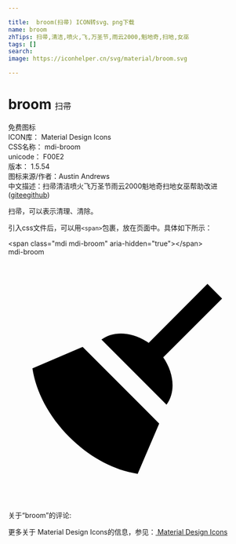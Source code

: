 ```yaml
---

title:  broom(扫帚) ICON转svg、png下载
name: broom
zhTips: 扫帚,清洁,喷火,飞,万圣节,雨云2000,魁地奇,扫地,女巫
tags: []
search: 
image: https://iconhelper.cn/svg/material/broom.svg

---
```


# broom  <small style="font-size: 60%;font-weight: 100">扫帚</small>


<div class="detail-page">
<p>
<span><span class="badge-success badge">免费图标</span> </span>
<br/>
<span>
ICON库：
<span class="badge-secondary badge">Material Design Icons</span> 
</span>
<br/>
<span>
CSS名称：
<span class="badge-secondary badge">mdi-broom</span> 
</span>
<br/>
<span>
unicode：
<span class="badge-secondary badge">F00E2</span> 
<copy-btn content='F00E2' btn-title=""></copy-btn>
<copy-btn :content='String.fromCodePoint(parseInt("F00E2", 16))' btn-title="复制U"></copy-btn>
</span>
<br/>
<span>
版本：
<span class="badge-secondary badge">1.5.54</span> 
</span>
<br/>
<span>图标来源/作者：<span class="badge-light badge">Austin Andrews</span></span> 
<br/>
<span class="zh-detail">中文描述：<span class="badge-primary badge">扫帚</span><span class="badge-primary badge">清洁</span><span class="badge-primary badge">喷火</span><span class="badge-primary badge">飞</span><span class="badge-primary badge">万圣节</span><span class="badge-primary badge">雨云2000</span><span class="badge-primary badge">魁地奇</span><span class="badge-primary badge">扫地</span><span class="badge-primary badge">女巫</span><span class="help-link"><span>帮助改进</span>(<a href="https://gitee.com/liuwave/icon-helper/edit/master/json/material/broom.json" target="_blank" rel="noopener noreferrer">gitee</a><a href="https://github.com/liuwave/icon-helper/edit/master/json/material/broom.json" target="_blank" rel="noopener noreferrer">github</a></span>)</span><br/>
</p>
</div><div class="description description alert alert-light">扫帚，可以表示清理、清除。</div>
<div class="alert alert-dark">
  <i class="mdi mdi-broom mdi-48px"></i>
  <i class="mdi mdi-broom mdi-36px"></i>
  <i class="mdi mdi-broom mdi-24px"></i>
  <i class="mdi mdi-broom mdi-18px"></i>
</div>
<div>
  <p>引入css文件后，可以用<code>&lt;span&gt;</code>包裹，放在页面中。具体如下所示：    
  </p>
  <div class="alert alert-primary" style="font-size: 14px">
    &lt;span class="mdi mdi-broom" aria-hidden="true"&gt;&lt;/span&gt;
    <copy-btn content='<span class="mdi mdi-broom" aria-hidden="true"></span>'></copy-btn>
  </div>
  <div class="alert alert-secondary">
    <i class="mdi mdi-broom"
    style="font-size: 24px"
    aria-hidden="true"></i> mdi-broom
    <copy-btn content="mdi-broom" btn-title="复制图标名称"></copy-btn>
  </div>
</div>
<div id="svg" class="svg-wrap">
<svg xmlns="http://www.w3.org/2000/svg" viewBox="0 0 24 24"><path d="M19.36,2.72L20.78,4.14L15.06,9.85C16.13,11.39 16.28,13.24 15.38,14.44L9.06,8.12C10.26,7.22 12.11,7.37 13.65,8.44L19.36,2.72M5.93,17.57C3.92,15.56 2.69,13.16 2.35,10.92L7.23,8.83L14.67,16.27L12.58,21.15C10.34,20.81 7.94,19.58 5.93,17.57Z" /></svg>
</div>
<detail full-name='mdi-broom'></detail>
<div>
<p>关于“broom”的评论:</p>
</div>
<Vssue title="关于“broom”的评论" ></Vssue>    
<div><p>更多关于 Material Design Icons的信息，参见：<a target="_blank" href="https://iconhelper.cn/material.html"> Material Design Icons</a>
</p></div>
